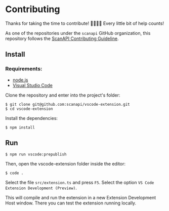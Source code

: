# Contributing

Thanks for taking the time to contribute! 🙇‍♀️🙇‍♂️ Every little bit of help counts!

As one of the repositories under the `scanapi` GitHub organization, this repository follows the
[ScanAPI Contributing Guideline](https://github.com/scanapi/contributors/blob/master/CONTRIBUTING.md).

## Install

### Requirements:

- [node.js](https://nodejs.org/en/)
- [Visual Studio Code](https://code.visualstudio.com/download)

Clone the repository and enter into the project's folder:

```shell
$ git clone git@github.com:scanapi/vscode-extension.git
$ cd vscode-extension
```

Install the dependencies:

```shell
$ npm install
```

## Run

```shell
$ npm run vscode:prepublish
```

Then, open the vscode-extension folder inside the editor:

```shell
$ code .
```

Select the file `src/extension.ts` and press `F5`. Select the option `VS Code Extension Development (Preview)`.

This will compile and run the extension in a new Extension Development Host window. There you can test the extension running locally.
